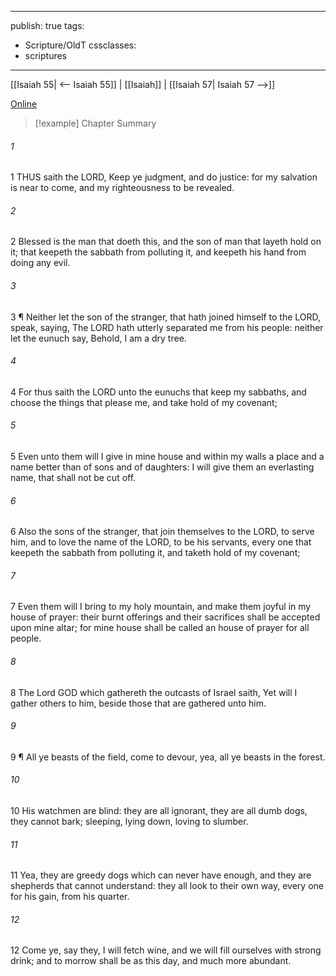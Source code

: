 

---
publish: true
tags:
  - Scripture/OldT
cssclasses:
  - scriptures
---
[[Isaiah 55| <-- Isaiah 55]] | [[Isaiah]] | [[Isaiah 57| Isaiah 57 -->]]

[Online](https://churchofjesuschrist.org/study/scriptures/ot/isa/56?lang=eng)

>[!example] Chapter Summary
>
###### 1
1 THUS saith the LORD, Keep ye judgment, and do justice: for my salvation is near to come, and my righteousness to be revealed.
###### 2
2 Blessed is the man that doeth this, and the son of man that layeth hold on it; that keepeth the sabbath from polluting it, and keepeth his hand from doing any evil.
###### 3
3 ¶ Neither let the son of the stranger, that hath joined himself to the LORD, speak, saying, The LORD hath utterly separated me from his people: neither let the eunuch say, Behold, I am a dry tree.
###### 4
4 For thus saith the LORD unto the eunuchs that keep my sabbaths, and choose the things that please me, and take hold of my covenant;
###### 5
5 Even unto them will I give in mine house and within my walls a place and a name better than of sons and of daughters: I will give them an everlasting name, that shall not be cut off.
###### 6
6 Also the sons of the stranger, that join themselves to the LORD, to serve him, and to love the name of the LORD, to be his servants, every one that keepeth the sabbath from polluting it, and taketh hold of my covenant;
###### 7
7 Even them will I bring to my holy mountain, and make them joyful in my house of prayer: their burnt offerings and their sacrifices shall be accepted upon mine altar; for mine house shall be called an house of prayer for all people.
###### 8
8 The Lord GOD which gathereth the outcasts of Israel saith, Yet will I gather others to him, beside those that are gathered unto him.
###### 9
9 ¶ All ye beasts of the field, come to devour, yea, all ye beasts in the forest.
###### 10
10 His watchmen are blind: they are all ignorant, they are all dumb dogs, they cannot bark; sleeping, lying down, loving to slumber.
###### 11
11 Yea, they are greedy dogs which can never have enough, and they are shepherds that cannot understand: they all look to their own way, every one for his gain, from his quarter.
###### 12
12 Come ye, say they, I will fetch wine, and we will fill ourselves with strong drink; and to morrow shall be as this day, and much more abundant.



